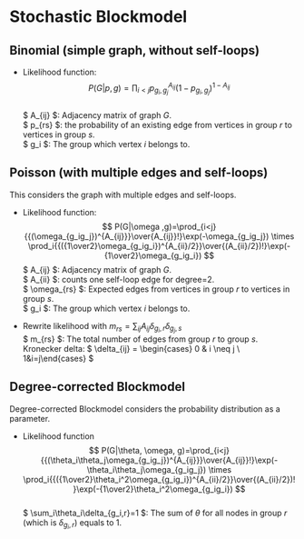 # Stochastic Blockmodel    
## Binomial (simple graph, without self-loops)  
- Likelihood function:  
$$ P(G|p,g)=\prod_{i<j}p_{g_i,g_j}^{A_{ij}}(1-p_{g_i,g_j})^{1-A_{ij}} $$  
$ A_{ij} $: Adjacency matrix of graph $G$.  
$ p_{rs} $: the probability of an existing edge from vertices in group $r$ to 
vertices in group $s$.  
$ g_i $: The group which vertex $i$ belongs to.  

## Poisson (with multiple edges and self-loops)  
This considers the graph with multiple edges and self-loops.  
- Likelihood function:  
$$ P(G|\omega ,g)=\prod_{i<j}{{(\omega_{g_ig_j})^{A_{ij}}}\over{A_{ij}}!}\exp(-\omega_{g_ig_j}) \times \prod_i{{({1\over2}\omega_{g_ig_i})^{A_{ii}/2}}\over{(A_{ii}/2})!}\exp(-{1\over2}\omega_{g_ig_i}) $$
$ A_{ij} $: Adjacency matrix of graph $G$.  
$ A_{ii} $: counts one self-loop edge for degree=2.  
$ \omega_{rs} $: Expected edges from vertices in group $r$ to vertices in group $s$.  
$ g_i $: The group which vertex $i$ belongs to.   

- Rewrite likelihood with $m_{rs}=\sum_{ij}A_{ij}\delta_{g_i,r}\delta_{g_j,s}$  
$ m_{rs} $: The total number of edges from group $r$ to group $s$.  
Kronecker delta: $ \delta_{ij} = \begin{cases} 0 & i \neq j \\ 1&i=j\end{cases} $

## Degree-corrected Blockmodel  
Degree-corrected Blockmodel considers the probability distribution as a parameter.
- Likelihood function  
$$ P(G|\theta, \omega, g)=\prod_{i<j}{{(\theta_i\theta_j\omega_{g_ig_j})^{A_{ij}}}\over{A_{ij}}!}\exp(-\theta_i\theta_j\omega_{g_ig_j}) \times \prod_i{{({1\over2}\theta_i^2\omega_{g_ig_i})^{A_{ii}/2}}\over{(A_{ii}/2})!}\exp(-{1\over2}\theta_i^2\omega_{g_ig_i}) $$  
$ \sum_i\theta_i\delta_{g_i,r}=1 $: The sum of $\theta$ for all nodes in group $r$ (which is $\delta_{g_i,r}$) equals to 1.  
  